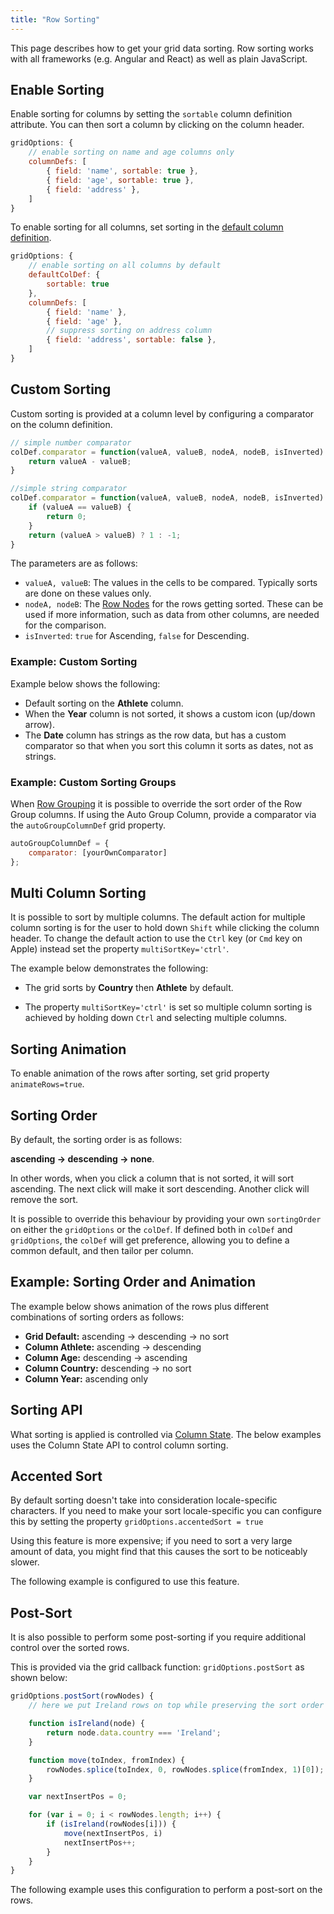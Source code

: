 ```yaml
---
title: "Row Sorting"
---
```


This page describes how to get your grid data sorting. Row sorting works with all frameworks
(e.g. Angular and React) as well as plain JavaScript.


## Enable Sorting

Enable sorting for columns by setting the `sortable` column definition attribute.
You can then sort a column by clicking on the column header.

```js
gridOptions: {
    // enable sorting on name and age columns only
    columnDefs: [
        { field: 'name', sortable: true },
        { field: 'age', sortable: true },
        { field: 'address' },
    ]
}
```

To enable sorting for all columns, set sorting in the [default column definition](./column-definitions/#default-column-definitions).
    

```js
gridOptions: {
    // enable sorting on all columns by default
    defaultColDef: {
        sortable: true
    },
    columnDefs: [
        { field: 'name' },
        { field: 'age' },
        // suppress sorting on address column
        { field: 'address', sortable: false },
    ]
}
```

## Custom Sorting


Custom sorting is provided at a column level by configuring a comparator on the column definition.


```js
// simple number comparator
colDef.comparator = function(valueA, valueB, nodeA, nodeB, isInverted) {
    return valueA - valueB;
}

//simple string comparator
colDef.comparator = function(valueA, valueB, nodeA, nodeB, isInverted) {
    if (valueA == valueB) {
        return 0;
    }
    return (valueA > valueB) ? 1 : -1;
}
```

The parameters are as follows:

- `valueA, valueB`: The values in the cells to be compared. Typically sorts are done on these values only.
- `nodeA, nodeB`: The [Row Nodes](./javascript-grid-row-node/) for the rows getting sorted. These can be used if more information, such as data from other columns, are needed for the comparison.
- `isInverted`: `true` for Ascending, `false` for Descending.


### Example: Custom Sorting

Example below shows the following:

- Default sorting on the **Athlete** column.
- When the **Year** column is not sorted, it shows a custom icon (up/down arrow).
- The **Date** column has strings as the row data, but has a custom comparator so that when you sort this column it sorts as dates, not as strings.

<grid-example title='Custom Sorting' name='custom-sorting' type='generated'></grid-example>

### Example: Custom Sorting Groups

When [Row Grouping](./row-grouping/) it is possible to override the sort order of the Row Group columns. If using the Auto Group Column, provide a comparator via the `autoGroupColumnDef` grid property.

```js
autoGroupColumnDef = {
    comparator: [yourOwnComparator]
};
```

<grid-example title='Custom Sorting Groups' name='custom-sorting-groups' type='generated' options='{ "enterprise": true }'></grid-example>

## Multi Column Sorting


It is possible to sort by multiple columns. The default action for multiple column sorting is for
the user to hold down `Shift` while clicking the column header. To change the default action to use
the `Ctrl` key (or `Cmd` key on Apple) instead set the property `multiSortKey='ctrl'`.

The example below demonstrates the following:

- The grid sorts by **Country** then **Athlete** by default.

- The property `multiSortKey='ctrl'` is set so multiple column sorting is achieved by holding down `Ctrl` and selecting multiple columns.

<grid-example title='Multi Column Sort' name='multi-column' type='generated'></grid-example>

## Sorting Animation

To enable animation of the rows after sorting, set grid property `animateRows=true`.

## Sorting Order


By default, the sorting order is as follows:

**ascending -> descending -> none**.


In other words, when you click a column that is not sorted, it will sort ascending. The next click
will make it sort descending. Another click will remove the sort.

It is possible to override this behaviour by providing your own `sortingOrder` on either
the `gridOptions` or the `colDef`. If defined both in `colDef` and
`gridOptions`, the `colDef` will get preference, allowing you to define a common default,
and then tailor per column.


## Example: Sorting Order and Animation


The example below shows animation of the rows plus different combinations of sorting orders as follows:

    
- **Grid Default:** ascending -> descending -> no sort
- **Column Athlete:** ascending -> descending
- **Column Age:** descending -> ascending
- **Column Country:** descending -> no sort 
- **Column Year:** ascending only


<grid-example title='Sorting Order and Animation' name='sorting-order-and-animation' type='generated'></grid-example>

## Sorting API

What sorting is applied is controlled via [Column State](./column-state/). The below examples uses the Column State API to control column sorting.

<grid-example title='Sorting API' name='sorting-api' type='generated'></grid-example>

## Accented Sort


By default sorting doesn't take into consideration locale-specific characters. If you need to make your sort
locale-specific you can configure this by setting the property `gridOptions.accentedSort = true`

Using this feature is more expensive; if you need to sort a very large amount of data, you might find that this
causes the sort to be noticeably slower.

The following example is configured to use this feature.

<grid-example title='Accented Sort' name='accented-sort' type='generated'></grid-example>

## Post-Sort

It is also possible to perform some post-sorting if you require additional control over the sorted rows.

This is provided via the grid callback function: `gridOptions.postSort` as shown below:

```js
gridOptions.postSort(rowNodes) {
    // here we put Ireland rows on top while preserving the sort order

    function isIreland(node) {
        return node.data.country === 'Ireland';
    }

    function move(toIndex, fromIndex) {
        rowNodes.splice(toIndex, 0, rowNodes.splice(fromIndex, 1)[0]);
    }

    var nextInsertPos = 0;

    for (var i = 0; i < rowNodes.length; i++) {
        if (isIreland(rowNodes[i])) {
            move(nextInsertPos, i)
            nextInsertPos++;
        }
    }
}
```


The following example uses this configuration to perform a post-sort on the rows.


<grid-example title='Post Sort' name='post-sort' type='generated'></grid-example>
